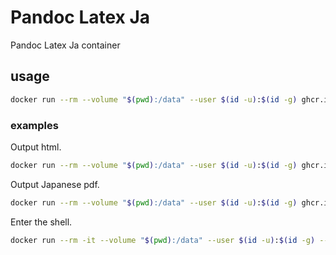 # Pandoc Latex Ja

Pandoc Latex Ja container

## usage

```bash
docker run --rm --volume "$(pwd):/data" --user $(id -u):$(id -g) ghcr.io/ncukondo/pandoc-latex-ja [options]
```


### examples
Output html.
```bash
docker run --rm --volume "$(pwd):/data" --user $(id -u):$(id -g) ghcr.io/ncukondo/pandoc-latex-ja sample.md -o sample.html
```

Output Japanese pdf.
```bash
docker run --rm --volume "$(pwd):/data" --user $(id -u):$(id -g) ghcr.io/ncukondo/pandoc-latex-ja -V documentclass=ltjsarticle --pdf-engine=lualatex --filter=pandoc-crossref sample.md -o sample.pdf
```

Enter the shell.
```bash
docker run --rm -it --volume "$(pwd):/data" --user $(id -u):$(id -g) --entrypoint sh ghcr.io/ncukondo/pandoc-latex-ja 
```
